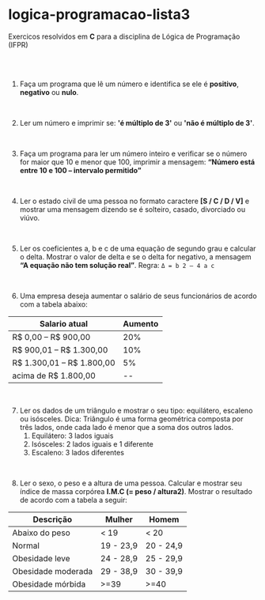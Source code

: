 # logica-programacao-lista3

Exercicos resolvidos em **C** para a disciplina de Lógica de Programação (IFPR)

<br>
<br>

1. Faça um programa que lê um número e identifica se ele é **positivo**, **negativo** ou **nulo**.
<br>

2. Ler um número e imprimir se: **'é múltiplo de 3'** ou **'não é múltiplo de 3'**.
 <br>
 
3. Faça um programa para ler um número inteiro e verificar se o número for maior que 10 e menor que 100, imprimir a mensagem: **“Número está entre 10 e 100 – intervalo permitido”**
<br>

4. Ler o estado civil de uma pessoa no formato caractere **[S / C / D / V]** e mostrar uma mensagem dizendo se é solteiro, casado, divorciado ou viúvo.
<br>

5. Ler os coeficientes a, b e c de uma equação de segundo grau e calcular o delta. Mostrar o valor de delta e se o delta for negativo, a mensagem **“A equação não tem solução real”**. Regra:
```Δ = b 2 – 4 a c```
<br>

6. Uma empresa deseja aumentar o salário de seus funcionários de acordo com a tabela abaixo:

| Salario atual             | Aumento   | 
|---------------------------|-----------|
| R$ 0,00 – R$ 900,00       |   20%     |
| R$ 900,01 – R$ 1.300,00   |   10%     | 
| R$ 1.300,01 – R$ 1.800,00 |   5%      | 
| acima de R$ 1.800,00      |   --      | 

<br>

7. Ler os dados de um triângulo e mostrar o seu tipo: equilátero, escaleno ou isósceles. Dica: Triângulo é uma forma geométrica composta por três lados, onde cada lado é menor que a soma dos outros lados.
     <ol>
        <li> Equilátero: 3 lados iguais
        <li> Isósceles: 2 lados iguais e 1 diferente
        <li> Escaleno: 3 lados diferentes
    </ol>
<br>
 
8. Ler o sexo, o peso e a altura de uma pessoa. Calcular e mostrar seu índice de massa corpórea **I.M.C (= peso / altura2)**. Mostrar o resultado de acordo com a tabela a seguir:

| Descrição          | Mulher    | Homem     |
|--------------------|-----------|-----------|
| Abaixo do peso     | < 19      | < 20      |
| Normal             | 19 - 23,9 | 20 - 24,9 |
| Obesidade leve     | 24 - 28,9 | 25 - 29,9 |
| Obesidade moderada | 29 - 38,9 | 30 - 39,9 |
| Obesidade mórbida  | >=39      | >=40      |


